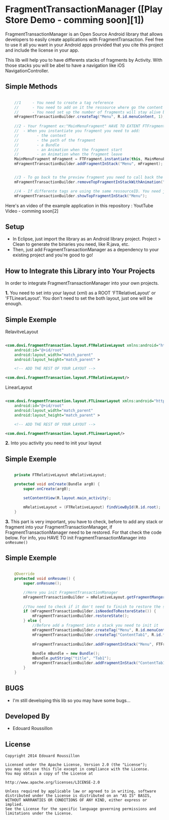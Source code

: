 FragmentTransactionManager ([Play Store Demo - comming soon][1])
===========

FragmentTransactionManager is an Open Source Android library that allows developers to easily create applications 
with FragmentTransaction. Feel free to use it all you want in your Android apps provided that you cite this project 
and include the license in your app.

This lib will help you to have differents stacks of fragments by Activity. With those stacks you will be abel to have 
a navigation like iOS NavigationController.

Simple Methods
-----
```java

    //1     - You need to create a tag reference
    //      - You need to add on it the ressource where go the content
    //      - You need set up the number of fragments will stay alive before removed and save from the Manager
    mFragmentTransactionBuilder.createTag("Menu", R.id.menuContent, 1);
    
    //2 - Your fragment ex:"MainMenuFragment" HAVE TO EXTENT FTFragment
    //  - When you instantiate you fragment you need to add:
    //        - the context
    //        - the path of the fragment
    //        - a Bundle
    //        - an Animation when the fragment start
    //        - an Animation when the fragment leave
    MainMenuFragment mFragment = FTFragment.instantiate(this, MainMenuFragment.class.getName(), null, Animation.ANIM_NONE, Animation.ANIM_NONE);
    mFragmentTransactionBuilder.addFragmentInStack("Menu", mFragment);


    //3 - To go back to the preview fragment you need to call back the correct tag (ex: "Menu")
    mFragmentTransactionBuilder.removeTopFragmentInStackWithAnimation("Menu", true);

    //4 - If differente tags are using the same ressourceID. You need just call back the correct tag to show the last Fragment again
    mFragmentTransactionBuilder.showTopFragmentInStack("Menu");

```


Here's an video of the example application in this repository : YoutTube Video - comming soon[2]


Setup
-----
* In Eclipse, just import the library as an Android library project. Project > Clean to generate the binaries 
you need, like R.java, etc.
* Then, just add FragmentTransactionManager as a dependency to your existing project and you're good to go!


How to Integrate this Library into Your Projects
------------------------------------------------
In order to integrate FragmentTransactionManager into your own projects.

__1.__     You need to set into your layout (xml) as a ROOT 'FTRelativeLayout' or 'FTLinearLayout'. You don't need
to set the both layout, just one will be enough. 


Simple Exemple
-----
RelavitveLayout
```xml

<com.dovi.fragmentTransaction.layout.FTRelativeLayout xmlns:android="http://schemas.android.com/apk/res/android"
    android:id="@+id/root"
    android:layout_width="match_parent"
    android:layout_height="match_parent" >

    <!-- ADD THE REST OF YOUR LAYOUT -->

<com.dovi.fragmentTransaction.layout.FTRelativeLayout/>

```

LinearLayout
```xml

<com.dovi.fragmentTransaction.layout.FTLinearLayout xmlns:android="http://schemas.android.com/apk/res/android"
    android:id="@+id/root"
    android:layout_width="match_parent"
    android:layout_height="match_parent" >

    <!-- ADD THE REST OF YOUR LAYOUT -->

<com.dovi.fragmentTransaction.layout.FTLinearLayout/>

```

__2.__       Into you activity you need to init your layout


Simple Exemple
-----
```java

    private FTRelativeLayout mRelativeLayout;

    protected void onCreate(Bundle arg0) {
        super.onCreate(arg0);

        setContentView(R.layout.main_activity);

        mRelativeLayout = (FTRelativeLayout) findViewById(R.id.root);
    }

```

__3.__      This part is very important, you have to check, before to add any stack or fragment into your FragmentTransactionManager, if 
FragmentTransactionManager need to be restored. For that check the code below. For info, you HAVE TO init FragmentTransactionManager into 
`onResume()`


Simple Exemple
-----
```java

    @Override
    protected void onResume() {
        super.onResume();

        //Here you init FragmentTransactionManager
        mFragmentTransactionBuilder = mRelativeLayout.getFragmentManger(getSupportFragmentManager(), this);
        
        //You need to check if it don't need to finish to restore the state of your fragments. If not you can init your stacks
        if (mFragmentTransactionBuilder.isNeededToRestoreState()) {
            mFragmentTransactionBuilder.restoreState();
        } else {
            //Before add a fragment into a stack you need to init it
            mFragmentTransactionBuilder.createTag("Menu", R.id.menuContent, 1);
            mFragmentTransactionBuilder.createTag("ContentTab1", R.id.fragmentContent, 1);
            
            mFragmentTransactionBuilder.addFragmentInStack("Menu", FTFragment.instantiate(this, MainMenuFragment.class.getName(), null, Animation.ANIM_NONE, Animation.ANIM_NONE));
            
            Bundle mBundle = new Bundle();
            mBundle.putString("title", "Tab1");
            mFragmentTransactionBuilder.addFragmentInStack("ContentTab1", FTFragment.instantiate(this, MainContentFragment.class.getName(), mBundle, Animation.ANIM_NONE, Animation.ANIM_NONE));
        }
    }

```

BUGS
-------
* I'm still developing this lib so you may have some bugs...
            

Developed By
------------
* Edouard Roussillon

License
-------

    Copyright 2014 Edouard Roussillon
    
    Licensed under the Apache License, Version 2.0 (the "License");
    you may not use this file except in compliance with the License.
    You may obtain a copy of the License at
    
    http://www.apache.org/licenses/LICENSE-2.0
    
    Unless required by applicable law or agreed to in writing, software
    distributed under the License is distributed on an "AS IS" BASIS,
    WITHOUT WARRANTIES OR CONDITIONS OF ANY KIND, either express or implied.
    See the License for the specific language governing permissions and
    limitations under the License.
    
<!-- [1]: http://twitter.com/slidingmenu
[2]: http://actionbarsherlock.com/
[3]: https://play.google.com/store/apps/details?id=com.zappos.android&hl=en
[4]: https://play.google.com/store/apps/details?id=com.levelup.touiteur&hl=en
[5]: https://play.google.com/store/apps/details?id=org.videolan.vlc.betav7neon
[6]: https://play.google.com/store/apps/details?id=com.verge.android
[7]: http://bit.ly/TWejze
[8]: https://play.google.com/store/apps/details?id=com.rdio.android.ui
[9]: https://play.google.com/store/apps/details?id=com.gelakinetic.mtgfam
[10]: https://play.google.com/store/apps/details?id=com.mantano.reader.android
[11]: https://play.google.com/store/apps/details?id=com.phonegap.MW3BarracksFree
[12]: http://forum.xda-developers.com/showthread.php?p=34361296
[13]: http://bit.ly/xs1sMN
[14]: https://play.google.com/store/apps/details?id=com.espn.score_center
[15]: https://play.google.com/store/apps/details?id=com.joelapenna.foursquared
[16]: https://play.google.com/store/apps/details?id=com.mlssoccer
[17]: https://play.google.com/store/apps/details?id=com.ninegag.android.app
[18]: https://play.google.com/store/apps/details?id=com.evernote.food
[19]: https://play.google.com/store/apps/details?id=com.linkedin.android
[20]: https://play.google.com/store/apps/details?id=com.zappos.android -->
